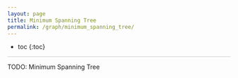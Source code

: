 ```yaml
---
layout: page
title: Minimum Spanning Tree
permalink: /graph/minimum_spanning_tree/
---
```


* toc
{:toc}

<hr style="height:1px; border:none; color:#ccc; background-color:#ccc;">

TODO: Minimum Spanning Tree
